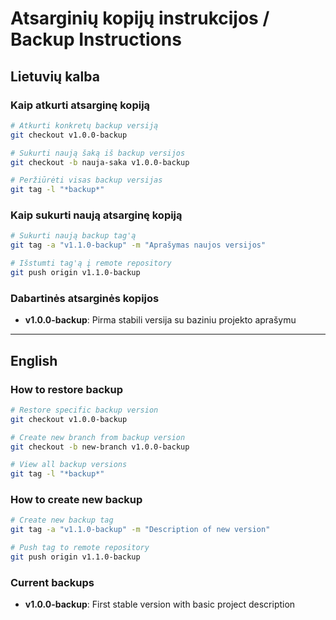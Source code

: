 # Atsarginių kopijų instrukcijos / Backup Instructions

## Lietuvių kalba

### Kaip atkurti atsarginę kopiją
```bash
# Atkurti konkretų backup versiją
git checkout v1.0.0-backup

# Sukurti naują šaką iš backup versijos
git checkout -b nauja-saka v1.0.0-backup

# Peržiūrėti visas backup versijas
git tag -l "*backup*"
```

### Kaip sukurti naują atsarginę kopiją
```bash
# Sukurti naują backup tag'ą
git tag -a "v1.1.0-backup" -m "Aprašymas naujos versijos"

# Išstumti tag'ą į remote repository
git push origin v1.1.0-backup
```

### Dabartinės atsarginės kopijos
- **v1.0.0-backup**: Pirma stabili versija su baziniu projekto aprašymu

---

## English

### How to restore backup
```bash
# Restore specific backup version
git checkout v1.0.0-backup

# Create new branch from backup version  
git checkout -b new-branch v1.0.0-backup

# View all backup versions
git tag -l "*backup*"
```

### How to create new backup
```bash
# Create new backup tag
git tag -a "v1.1.0-backup" -m "Description of new version"

# Push tag to remote repository
git push origin v1.1.0-backup
```

### Current backups
- **v1.0.0-backup**: First stable version with basic project description